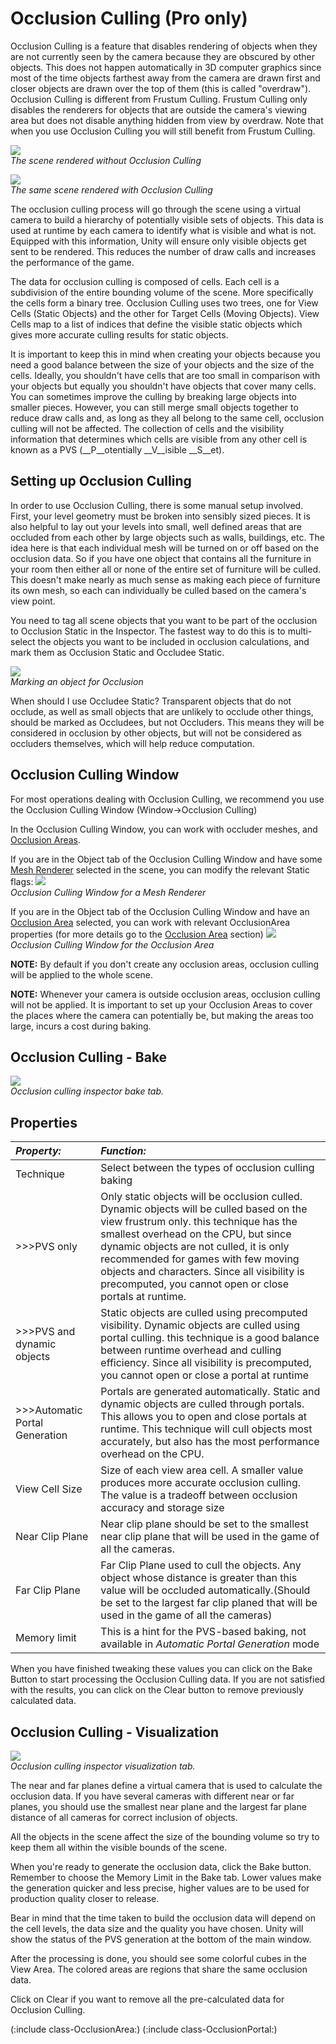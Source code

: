 Occlusion Culling (Pro only)
============================


Occlusion Culling is a feature that disables rendering of objects when they are not currently seen by the camera because they are obscured by other objects. This does not happen automatically in 3D computer graphics since most of the time objects farthest away from the camera are drawn first and closer objects are drawn over the top of them (this is called "overdraw"). Occlusion Culling is different from Frustum Culling. Frustum Culling only disables the renderers for objects that are outside the camera's viewing area but does not disable anything hidden from view by overdraw.  Note that when you use Occlusion Culling you will still benefit from Frustum Culling.

![](http://docwiki.hq.unity3d.com/uploads/Main/OcclusionCullingOff.png)  
_The scene rendered without Occlusion Culling_

![](http://docwiki.hq.unity3d.com/uploads/Main/OcclusionCullingOn.png)  
_The same scene rendered with Occlusion Culling_

The occlusion culling process will go through the scene using a virtual camera to build a hierarchy of potentially visible sets of objects. This data is used at runtime by each camera to identify what is visible and what is not. Equipped with this information, Unity will ensure only visible objects get sent to be rendered. This reduces the number of draw calls and increases the performance of the game.

The data for occlusion culling is composed of cells. Each cell is a subdivision of the entire bounding volume of the scene. More specifically the cells form a binary tree. Occlusion Culling uses two trees, one for View Cells (Static Objects) and the other for Target Cells (Moving Objects). View Cells map to a list of indices that define the visible static objects which gives more accurate culling results for static objects.

It is important to keep this in mind when creating your objects because you need a good balance between the size of your objects and the size of the cells. Ideally, you shouldn't have cells that are too small in comparison with your objects but equally you shouldn't have objects that cover many cells. You can sometimes improve the culling by breaking large objects into smaller pieces. However, you can still merge small objects together to reduce draw calls and, as long as they all belong to the same cell, occlusion culling will not be affected.  The collection of cells and the visibility information that determines which cells are visible from any other cell is known as a PVS (__P__otentially __V__isible __S__et).


Setting up Occlusion Culling
----------------------------


In order to use Occlusion Culling, there is some manual setup involved.  First, your level geometry must be broken into sensibly sized pieces. It is also helpful to lay out your levels into small, well defined areas that are occluded from each other by large objects such as walls, buildings, etc.  The idea here is that each individual mesh will be turned on or off based on the occlusion data.  So if you have one object that contains all the furniture in your room then either all or none of the entire set of furniture will be culled.  This doesn't make nearly as much sense as making each piece of furniture its own mesh, so each can individually be culled based on the camera's view point.

You need to tag all scene objects that you want to be part of the occlusion to <span class=menu>Occlusion Static</span> in the <span class=keyword>Inspector</span>. The fastest way to do this is to multi-select the objects you want to be included in occlusion calculations, and mark them as <span class=menu>Occlusion Static</span> and <span class=menu>Occludee Static</span>. 

![](http://docwiki.hq.unity3d.com/uploads/Main/OcclusionStaticDropdown.png)  
_Marking an object for Occlusion_

When should I use <span class=menu>Occludee Static</span>? Transparent objects that do not occlude, as well as small objects that are unlikely to occlude other things, should be marked as <span class=menu>Occludees</span>, but not <span class=menu>Occluders</span>. This means they will be considered in occlusion by other objects, but will not be considered as occluders themselves, which will help reduce computation. 

Occlusion Culling Window
------------------------

For most operations dealing with Occlusion Culling, we recommend you use the Occlusion Culling Window (<span class=menu>Window->Occlusion Culling</span>)

In the Occlusion Culling Window, you can work with occluder meshes, and [Occlusion Areas](class-OcclusionArea.html). 

If you are in the <span class=menu>Object</span> tab of the <span class=menu>Occlusion Culling Window</span> and have some [Mesh Renderer](class-MeshRenderer.html) selected in the scene, you can modify the relevant Static flags:
![](http://docwiki.hq.unity3d.com/uploads/Main/OcclusionCullingInspectorObject.png)  
_Occlusion Culling Window for a Mesh Renderer_

If you are in the <span class=menu>Object</span> tab of the <span class=menu>Occlusion Culling Window</span> and have an [Occlusion Area](class-OcclusionArea.html) selected, you can work with relevant OcclusionArea properties (for more details go to the [Occlusion Area](class-OcclusionArea.html) section)
![](http://docwiki.hq.unity3d.com/uploads/Main/OcclusionCullingInspectorOcclusionArea.png)  
_Occlusion Culling Window for the Occlusion Area_

__NOTE:__ By default if you don't create any occlusion areas, occlusion culling will be applied to the whole scene.

__NOTE:__ Whenever your camera is outside occlusion areas, occlusion culling will not be applied. It is important to set up your Occlusion Areas to cover the places where the camera can potentially be, but making the areas too large, incurs a cost during baking. 



Occlusion Culling - Bake
------------------------


![](http://docwiki.hq.unity3d.com/uploads/Main/OcclusionCullingInspectorBake.png)  
_Occlusion culling inspector bake tab._

Properties
----------


|**_Property:_** |**_Function:_** |
|:---|:---|
|<span class=component>Technique</span> |Select between the types of occlusion culling baking |
|>>><span class=component>PVS only</span> |Only static objects will be occlusion culled. Dynamic objects will be culled based on the view frustrum only. this technique has the smallest overhead on the CPU, but since dynamic objects are not culled, it is only recommended for games with few moving objects and characters. Since all visibility is precomputed, you cannot open or close portals at runtime. |
|>>><span class=component>PVS and dynamic objects</span> |Static objects are culled using precomputed visibility. Dynamic objects are culled using portal culling. this technique is a good balance between runtime overhead and culling efficiency. Since all visibility is precomputed, you cannot open or close a portal at runtime |
|>>><span class=component>Automatic Portal Generation</span> |Portals are generated automatically. Static and dynamic objects are culled through portals. This allows you to open and close portals at runtime. This technique will cull objects most accurately, but also has the most performance overhead on the CPU. 
|<span class=component>View Cell Size</span> |Size of each view area cell. A smaller value produces more accurate occlusion culling. The value is a tradeoff between occlusion accuracy and storage size|
|<span class=component>Near Clip Plane</span> |Near clip plane should be set to the smallest near clip plane that will be used in the game of all the cameras.|
|<span class=component>Far Clip Plane</span> |Far Clip Plane used to cull the objects. Any object whose distance is greater than this value will be occluded automatically.(Should be set to the largest far clip planed that will be used in the game of all the cameras)|
|<span class=component>Memory limit</span> |This is a hint for the PVS-based baking, not available in _Automatic Portal Generation_ mode
When you have finished tweaking these values you can click on the <span class=menu>Bake</span> Button to start processing the Occlusion Culling data. If you are not satisfied with the results, you can click on the <span class=menu>Clear</span> button to remove previously calculated data.

Occlusion Culling - Visualization
---------------------------------


![](http://docwiki.hq.unity3d.com/uploads/Main/OcclusionCullingInspectorVisualization.png)  
_Occlusion culling inspector visualization tab._

The near and far planes define a virtual camera that is used to calculate the occlusion data. If you have several cameras with different near or far planes, you should use the smallest near plane and the largest far plane distance of all cameras for correct inclusion of objects. 


All the objects in the scene affect the size of the bounding volume so try to keep them all within the visible bounds of the scene.


When you're ready to generate the occlusion data, click the <span class=menu>Bake</span> button. Remember to choose the <span class=menu>Memory Limit</span> in the <span class=menu>Bake</span> tab. Lower values make the generation quicker and less precise, higher values are to be used for production quality closer to release. 

Bear in mind that the time taken to build the occlusion data will depend on the cell levels, the data size and the quality you have chosen.  Unity will show the status of the PVS generation at the bottom of the main window.

After the processing is done, you should see some colorful cubes in the View Area.  The colored areas are regions that share the same occlusion data.

Click on <span class=menu>Clear</span> if you want to remove all the pre-calculated data for Occlusion Culling.

(:include class-OcclusionArea:)
(:include class-OcclusionPortal:)
